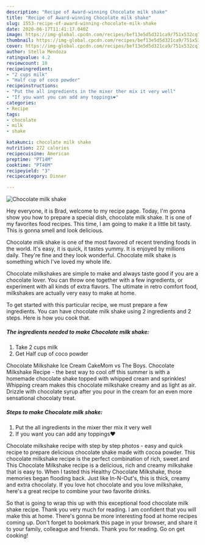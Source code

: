 ```yaml
---
description: "Recipe of Award-winning Chocolate milk shake"
title: "Recipe of Award-winning Chocolate milk shake"
slug: 1553-recipe-of-award-winning-chocolate-milk-shake
date: 2020-06-17T11:41:17.040Z
image: https://img-global.cpcdn.com/recipes/bef13e5d5d321ca9/751x532cq70/chocolate-milk-shake-recipe-main-photo.jpg
thumbnail: https://img-global.cpcdn.com/recipes/bef13e5d5d321ca9/751x532cq70/chocolate-milk-shake-recipe-main-photo.jpg
cover: https://img-global.cpcdn.com/recipes/bef13e5d5d321ca9/751x532cq70/chocolate-milk-shake-recipe-main-photo.jpg
author: Stella Mendoza
ratingvalue: 4.2
reviewcount: 10
recipeingredient:
- "2 cups milk"
- "Half cup of coco powder"
recipeinstructions:
- "Put the all ingredients in the mixer ther mix it very well"
- "If you want you can add any toppings❤️"
categories:
- Recipe
tags:
- chocolate
- milk
- shake

katakunci: chocolate milk shake 
nutrition: 272 calories
recipecuisine: American
preptime: "PT14M"
cooktime: "PT46M"
recipeyield: "3"
recipecategory: Dinner

---
```



![Chocolate milk shake](https://img-global.cpcdn.com/recipes/bef13e5d5d321ca9/751x532cq70/chocolate-milk-shake-recipe-main-photo.jpg)

Hey everyone, it is Brad, welcome to my recipe page. Today, I'm gonna show you how to prepare a special dish, chocolate milk shake. It is one of my favorites food recipes. This time, I am going to make it a little bit tasty. This is gonna smell and look delicious.

Chocolate milk shake is one of the most favored of recent trending foods in the world. It's easy, it is quick, it tastes yummy. It is enjoyed by millions daily. They're fine and they look wonderful. Chocolate milk shake is something which I've loved my whole life.

Chocolate milkshakes are simple to make and always taste good if you are a chocolate lover. You can throw one together with a few ingredients, or experiment with all kinds of extra flavors. The ultimate in retro comfort food, milkshakes are actually very easy to make at home.


To get started with this particular recipe, we must prepare a few ingredients. You can have chocolate milk shake using 2 ingredients and 2 steps. Here is how you cook that.

<!--inarticleads1-->

##### The ingredients needed to make Chocolate milk shake:

1. Take 2 cups milk
1. Get Half cup of coco powder


Chocolate Milkshake Ice Cream CakeMom vs The Boys. Chocolate Milkshake Recipe - the best way to cool off this summer is with a homemade chocolate shake topped with whipped cream and sprinkles! Whipping cream makes this chocolate milkshake creamy and as light as air. Drizzle with chocolate syrup after you pour in the cream for an even more sensational chocolaty treat. 

<!--inarticleads2-->

##### Steps to make Chocolate milk shake:

1. Put the all ingredients in the mixer ther mix it very well
1. If you want you can add any toppings❤️


Chocolate milkshake recipe with step by step photos - easy and quick recipe to prepare delicious chocolate shake made with cocoa powder. This chocolate milkshake recipe is the perfect combination of rich, sweet and This Chocolate Milkshake recipe is a delicious, rich and creamy milkshake that is easy to. When I tasted this Healthy Chocolate Milkshake, those memories began flooding back. Just like In-N-Out&#39;s, this is thick, creamy and extra chocolaty. If you love hot chocolate and you love milkshake, here&#39;s a great recipe to combine your two favorite drinks. 

So that is going to wrap this up with this exceptional food chocolate milk shake recipe. Thank you very much for reading. I am confident that you will make this at home. There's gonna be more interesting food at home recipes coming up. Don't forget to bookmark this page in your browser, and share it to your family, colleague and friends. Thank you for reading. Go on get cooking!
